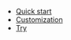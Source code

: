 - [Quick start](quickstart.md)
- [Customization](configuration.md)
- [Try](https://valine.js.org/try.html)
